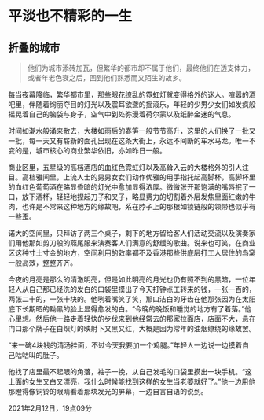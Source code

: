 # 平淡也不精彩的一生

## 折叠的城市

> 他们为城市添砖加瓦，但繁华的都市却不属于他们，最终他们在透支体力，或者年老色衰之后，回到他们熟悉而又陌生的故乡。

每当夜幕降临，繁华都市里，那些眼花缭乱的霓虹灯就变得格外的迷人。喧嚣的酒吧里，伴随着绚丽夺目的灯光以及震耳欲聋的摇滚乐，年轻的少男少女们如发疯般摇晃着自己的脑袋与身子，空气中到处弥漫着荷尔蒙以及纸醉金迷的气息。

时间如潮水般涌来散去，大楼如雨后的春笋一般节节高升，这里的人们换了一批又一批，每一天又有崭新的面孔出现在这条大街上，永远不间断的车水马龙。唯一不变的是，城市核心的商业繁华依旧，亦如昨日一般。

商业区里，五星级的高档酒店的血红色霓虹灯以及高耸入云的大楼格外的引人注目。高档雅间里，上流人士的男男女女们动作优雅的用手指托起高脚杯，高脚杯里的血红色葡萄酒在略显昏暗的灯光中愈加显得浓厚。微微张开那饱满的嘴唇抿了一口，放下酒杯，轻轻地捏起刀子和叉子，略显费力的切割着外层发焦里面红嫩的牛肉，也许是不常来这种地方的缘故吧，系在脖子上的那根如锁链般的领带也似乎有一些歪。

诺大的空间里，只拜访了两三个桌子，剩下的地方留给客人们活动交流以及演奏家们用他那如剪刀般的燕尾服来演奏客人们满意的舒缓的歌曲。说来也可笑，在商业区这种寸土寸金的地方，空间利用的效率都不及香港那些供底层打工人居住的鸟窝一般高效，整整齐齐。

今夜的月亮是那么的清澈明亮，但是如此明亮的月光也仍有照不到的黑暗，一位年轻人从自己那已经洗的发白的口袋里摸出了今天打钟点工转来的钱，一张一百的，两张二十的，一张十块的。他咧着嘴笑了笑，那口洁白的牙齿在他那张因为在太阳底下长期晒的黝黑的脸上显得愈发的白。“今晚的晚饭和睡觉的地方有了着落。”他心里想。然后他一路走着轻快的步伐来到他经常去的那家拉面店，店面不大，悬在门口那个牌子在白炽灯的映射下又黑又红，大概是因为常年的油烟缭绕的缘故罢。

“来一碗4块钱的清汤挂面，不过今天我要加一个鸡腿。”年轻人一边说一边摸着自己咕咕叫的肚子。

他找了店里最不起眼的角落，袖子一挽，从自己发毛的口袋里摸出一块手机。“这上面的女生又白又漂亮，我什么时候能找到这样的女生当老婆就好了。”他一边用他那瞪得像铜铃的眼睛看着那块发光的屏幕，一边自言自语的说到。

2021年2月12日，19点09分
